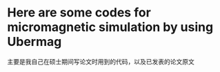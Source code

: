 # Here are some codes for micromagnetic simulation by using Ubermag
主要是我自己在硕士期间写论文时用到的代码，以及已发表的论文原文
